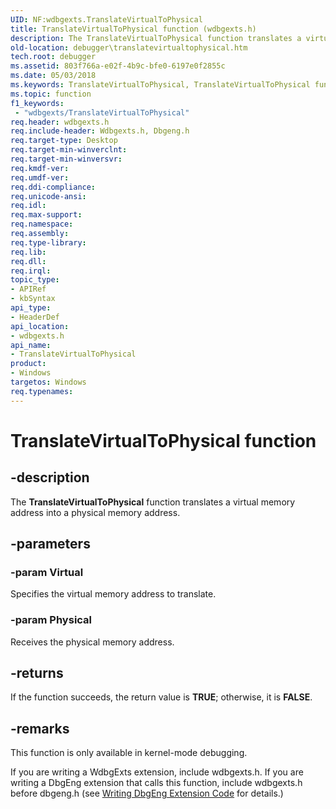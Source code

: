 ```yaml
---
UID: NF:wdbgexts.TranslateVirtualToPhysical
title: TranslateVirtualToPhysical function (wdbgexts.h)
description: The TranslateVirtualToPhysical function translates a virtual memory address into a physical memory address.
old-location: debugger\translatevirtualtophysical.htm
tech.root: debugger
ms.assetid: 803f766a-e02f-4b9c-bfe0-6197e0f2855c
ms.date: 05/03/2018
ms.keywords: TranslateVirtualToPhysical, TranslateVirtualToPhysical function [Windows Debugging], WdbgExts_Ref_ec3ff314-8800-4f77-a40e-e127e6cf0133.xml, debugger.translatevirtualtophysical, wdbgexts/TranslateVirtualToPhysical
ms.topic: function
f1_keywords:
 - "wdbgexts/TranslateVirtualToPhysical"
req.header: wdbgexts.h
req.include-header: Wdbgexts.h, Dbgeng.h
req.target-type: Desktop
req.target-min-winverclnt: 
req.target-min-winversvr: 
req.kmdf-ver: 
req.umdf-ver: 
req.ddi-compliance: 
req.unicode-ansi: 
req.idl: 
req.max-support: 
req.namespace: 
req.assembly: 
req.type-library: 
req.lib: 
req.dll: 
req.irql: 
topic_type:
- APIRef
- kbSyntax
api_type:
- HeaderDef
api_location:
- wdbgexts.h
api_name:
- TranslateVirtualToPhysical
product:
- Windows
targetos: Windows
req.typenames: 
---
```


# TranslateVirtualToPhysical function


## -description


The <b>TranslateVirtualToPhysical</b> function translates a virtual memory address into a physical memory address.


## -parameters




### -param Virtual

Specifies the virtual memory address to translate.


### -param Physical

Receives the physical memory address.


## -returns



If the function succeeds, the return value is <b>TRUE</b>; otherwise, it is <b>FALSE</b>.




## -remarks



This function is only available in kernel-mode debugging.

If you are writing a WdbgExts extension, include wdbgexts.h. If you are writing a DbgEng extension that calls this function, include wdbgexts.h before dbgeng.h (see <a href="https://docs.microsoft.com/windows-hardware/drivers/debugger/writing-dbgeng-extension-code">Writing DbgEng Extension Code</a> for details.)



